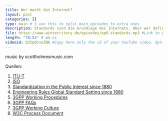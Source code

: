 ```yaml
---
title: Wer macht das Internet?
layout: post
categories: []
type: main # I use this to split main episodes to extra ones
description: Standards sind die Grundlage des Internets. Aber wer definiert diese Standards, wie entstehen Standards, und welche Prozesse implementieren Normierungsgremien, damit gute Standards entstehen? All dies und mehr in dieser Folge von Neulich im Netz.
file: https://www.winterritory.de/episodes/ep8-standards.mp3 #Link to your .mp3 file
length: "78:53" # mm:ss
videoid: Q3Ip0CvoZNA #Copy here only the id of your YouTube video. Optional 
---
```

music by scottholmesmusic.com

Quellen:

1. [ITU-T](https://en.wikipedia.org/wiki/ITU-T)
2. [ISO](hhttps://en.wikipedia.org/wiki/International_Organization_for_Standardization) 
3. [Standardization in the Public Interest since 1880](https://datatracker.ietf.org/meeting/110/materials/slides-110-hrpc-standardization-in-the-public-interest-since-1880-01)
4. [Engineering Rules Global Standard Setting since 1880](https://jhupbooks.press.jhu.edu/title/engineering-rules)
5. [3GPP Working Procedures](https://www.3gpp.org/ftp/Information/Working_Procedures/3GPP_WP.htm)
6. [3GPP FAQs](https://www.3gpp.org/contact/3gpp-faqs)
7. [3GPP Working Culture](https://www.3gpp.org/wiki/index.php?title=Working%20Culture)
8. [W3C Process Document](https://www.w3.org/2020/Process-20200915/)

